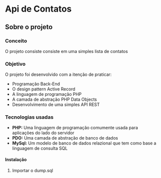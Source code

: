 # Api de Contatos

## Sobre o projeto
### Conceito
O projeto consiste consiste em uma simples lista de contatos
### Objetivo
O projeto foi desenvolvido com a itenção de praticar:
- Programação Back-End
- O design pattern Active Record
- A linguagem de programação PHP
- A camada de abstração PHP Data Objects
- Desenvolvimento de uma simples API REST
### Tecnologias usadas 
- **PHP:** Uma linguagem de programação comumente usada para aplicações do lado do servidor
- **PDO:** Uma camada de abstração de banco de dados
- **MySql:** Um modelo de banco de dados relazional que tem como base a linguagem de consulta SQL
#### Instalação
1. Importar o dump.sql
